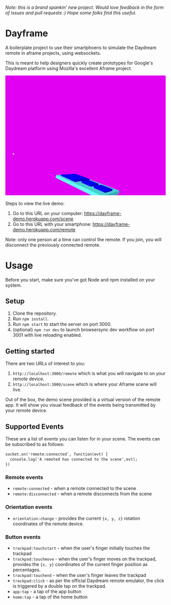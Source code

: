 *Note: this is a brand spankin' new project. Would love feedback in the form of issues and pull requests :) Hope some folks find this useful.*

# Dayframe
A boilerplate project to use their smartphoens to simulate the Daydream remote in aframe projects, using websockets.

This is meant to help designers quickly create prototypes for Google's Daydream platform using Mozilla's excellent Aframe project.

![fnDraw](demo.gif)

Steps to view the live demo:

1. Go to this URL on your computer: https://dayframe-demo.herokuapp.com/scene
2. Go to this URL with your smartphone: https://dayframe-demo.herokuapp.com/remote

Note: only one person at a time can control the remote. If you join, you will disconnect the previously connected remote.

# Usage

Before you start, make sure you've got Node and npm installed on your system.

## Setup

1. Clone the repository.
2. Run `npm install`.
3. Run `npm start` to start the server on port 3000.
4. (optional) `npm run dev` to launch browsersync dev workflow on port 3001 with live reloading enabled.

## Getting started

There are two URLs of interest to you:

1. `http://localhost:3000/remote` which is what you will navigate to on your remote device.
2. `http://localhost:3000/scene` which is where your Aframe scene will live.

Out of the box, the demo scene provided is a virtual version of the remote app.
It will show you visual feedback of the events being transmitted by your remote device.

## Supported Events

These are a list of events you can listen for in your scene. The events can be subscribed to as follows:

    socket.on('remote:connected', function(evt) {
      console.log('A remoted has connected to the scene',evt);
    })

### Remote events
+ `remote:connected` - when a remote connected to the scene
+ `remote:disconnected` - when a remote disconnects from the scene

### Orientation events
+ `orientation:change` - provides the current `{x, y, z}` rotation coordinates of the remote device.

### Button events
+ `trackpad:touchstart` - when the user's finger initially touches the trackpad
+ `trackpad:touchmove` - when the user's finger moves on the trackpad, provides the `{x, y}` coordinates of the current finger position as percentages.
+ `trackpad:touchend` - when the user's finger leaves the trackpad
+ `trackpad:click` - as per the official Daydream remote emulator, the click is triggered by a double tap on the trackpad.
+ `app:tap` - a tap of the app button
+ `home:tap` - a tap of the home button
